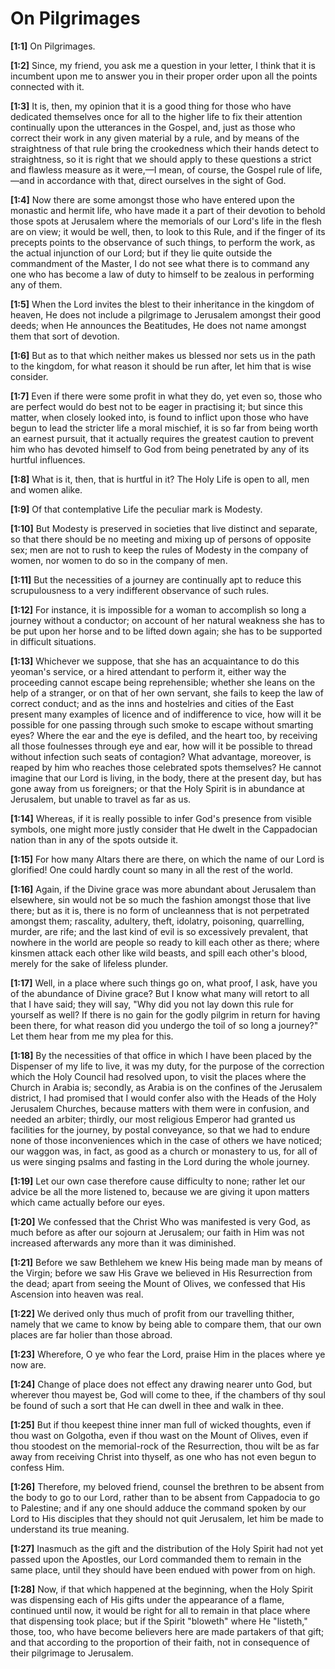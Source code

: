 # On Pilgrimages

**[1:1]** On Pilgrimages.

**[1:2]**   Since, my friend, you ask me a question in your letter, I think that it is incumbent upon me to answer you in their proper order upon all the points connected with it.

**[1:3]** It is, then, my opinion that it is a good thing for those who have dedicated themselves once for all to the higher life to fix their attention continually upon the utterances in the Gospel, and, just as those who correct their work in any given material by a rule, and by means of the straightness of that rule bring the crookedness which their hands detect to straightness, so it is right that we should apply to these questions a strict and flawless measure as it were,—I mean, of course, the Gospel rule of life,—and in accordance with that, direct ourselves in the sight of God.

**[1:4]** Now there are some amongst those who have entered upon the monastic and hermit life, who have made it a part of their devotion to behold those spots at Jerusalem where the memorials of our Lord's life in the flesh are on view; it would be well, then, to look to this Rule, and if the finger of its precepts points to the observance of such things, to perform the work, as the actual injunction of our Lord; but if they lie quite outside the commandment of the Master, I do not see what there is to command any one who has become a law of duty to himself to be zealous in performing any of them.

**[1:5]** When the Lord invites the blest to their inheritance in the kingdom of heaven, He does not include a pilgrimage to Jerusalem amongst their good deeds; when He announces the Beatitudes, He does not name amongst them that sort of devotion.

**[1:6]** But as to that which neither makes us blessed nor sets us in the path to the kingdom, for what reason it should be run after, let him that is wise consider.

**[1:7]** Even if there were some profit in what they do, yet even so, those who are perfect would do best not to be eager in practising it; but since this matter, when closely looked into, is found to inflict upon those who have begun to lead the stricter life a moral mischief, it is so far from being worth an earnest pursuit, that it actually requires the greatest caution to prevent him who has devoted himself to God from being penetrated by any of its hurtful influences.

**[1:8]** What is it, then, that is hurtful in it? The Holy Life is open to all, men and women alike.

**[1:9]** Of that contemplative Life the peculiar mark is Modesty.

**[1:10]** But Modesty is preserved in societies that live distinct and separate, so that there should be no meeting and mixing up of persons of opposite sex; men are not to rush to keep the rules of Modesty in the company of women, nor women to do so in the company of men.

**[1:11]** But the necessities of a journey are continually apt to reduce this scrupulousness to a very indifferent observance of such rules.

**[1:12]** For instance, it is impossible for a woman to accomplish so long a journey without a conductor; on account of her natural weakness she has to be put upon her horse and to be lifted down again; she has to be supported in difficult situations.

**[1:13]** Whichever we suppose, that she has an acquaintance to do this yeoman's service, or a hired attendant to perform it, either way the proceeding cannot escape being reprehensible; whether she leans on the help of a stranger, or on that of her own servant, she fails to keep the law of correct conduct; and as the inns and hostelries and cities of the East present many examples of licence and of indifference to vice, how will it be possible for one passing through such smoke to escape without smarting eyes? Where the ear and the eye is defiled, and the heart too, by receiving all those foulnesses through eye and ear, how will it be possible to thread without infection such seats of contagion? What advantage, moreover, is reaped by him who reaches those celebrated spots themselves? He cannot imagine that our Lord is living, in the body, there at the present day, but has gone away from us foreigners; or that the Holy Spirit is in abundance at Jerusalem, but unable to travel as far as us.

**[1:14]** Whereas, if it is really possible to infer God's presence from visible symbols, one might more justly consider that He dwelt in the Cappadocian nation than in any of the spots outside it.

**[1:15]** For how many Altars there are there, on which the name of our Lord is glorified! One could hardly count so many in all the rest of the world.

**[1:16]** Again, if the Divine grace was more abundant about Jerusalem than elsewhere, sin would not be so much the fashion amongst those that live there; but as it is, there is no form of uncleanness that is not perpetrated amongst them; rascality, adultery, theft, idolatry, poisoning, quarrelling, murder, are rife; and the last kind of evil is so excessively prevalent, that nowhere in the world are people so ready to kill each other as there; where kinsmen attack each other like wild beasts, and spill each other's blood, merely for the sake of lifeless plunder.

**[1:17]** Well, in a place where such things go on, what proof, I ask, have you of the abundance of Divine grace? But I know what many will retort to all that I have said; they will say, "Why did you not lay down this rule for yourself as well? If there is no gain for the godly pilgrim in return for having been there, for what reason did you undergo the toil of so long a journey?" Let them hear from me my plea for this.

**[1:18]** By the necessities of that office in which I have been placed by the Dispenser of my life to live, it was my duty, for the purpose of the correction which the Holy Council had resolved upon, to visit the places where the Church in Arabia is; secondly, as Arabia is on the confines of the Jerusalem district, I had promised that I would confer also with the Heads of the Holy Jerusalem Churches, because matters with them were in confusion, and needed an arbiter; thirdly, our most religious Emperor had granted us facilities for the journey, by postal conveyance, so that we had to endure none of those inconveniences which in the case of others we have noticed; our waggon was, in fact, as good as a church or monastery to us, for all of us were singing psalms and fasting in the Lord during the whole journey.

**[1:19]** Let our own case therefore cause difficulty to none; rather let our advice be all the more listened to, because we are giving it upon matters which came actually before our eyes.

**[1:20]** We confessed that the Christ Who was manifested is very God, as much before as after our sojourn at Jerusalem; our faith in Him was not increased afterwards any more than it was diminished.

**[1:21]** Before we saw Bethlehem we knew His being made man by means of the Virgin; before we saw His Grave we believed in His Resurrection from the dead; apart from seeing the Mount of Olives, we confessed that His Ascension into heaven was real.

**[1:22]** We derived only thus much of profit from our travelling thither, namely that we came to know by being able to compare them, that our own places are far holier than those abroad.

**[1:23]** Wherefore, O ye who fear the Lord, praise Him in the places where ye now are.

**[1:24]** Change of place does not effect any drawing nearer unto God, but wherever thou mayest be, God will come to thee, if the chambers of thy soul be found of such a sort that He can dwell in thee and walk in thee.

**[1:25]** But if thou keepest thine inner man full of wicked thoughts, even if thou wast on Golgotha, even if thou wast on the Mount of Olives, even if thou stoodest on the memorial-rock of the Resurrection, thou wilt be as far away from receiving Christ into thyself, as one who has not even begun to confess Him.

**[1:26]** Therefore, my beloved friend, counsel the brethren to be absent from the body to go to our Lord, rather than to be absent from Cappadocia to go to Palestine; and if any one should adduce the command spoken by our Lord to His disciples that they should not quit Jerusalem, let him be made to understand its true meaning.

**[1:27]** Inasmuch as the gift and the distribution of the Holy Spirit had not yet passed upon the Apostles, our Lord commanded them to remain in the same place, until they should have been endued with power from on high.

**[1:28]** Now, if that which happened at the beginning, when the Holy Spirit was dispensing each of His gifts under the appearance of a flame, continued until now, it would be right for all to remain in that place where that dispensing took place; but if the Spirit "bloweth" where He "listeth," those, too, who have become believers here are made partakers of that gift; and that according to the proportion of their faith, not in consequence of their pilgrimage to Jerusalem.

